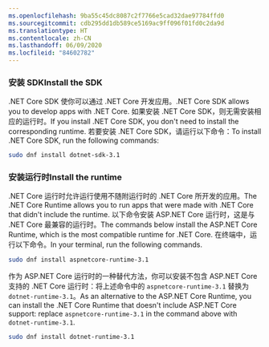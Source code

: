 ```yaml
---
ms.openlocfilehash: 9ba55c45dc8087c2f7766e5cad32dae97784ffd0
ms.sourcegitcommit: cdb295dd1db589ce5169ac9ff096f01fd0c2da9d
ms.translationtype: HT
ms.contentlocale: zh-CN
ms.lasthandoff: 06/09/2020
ms.locfileid: "84602782"
---
```


### <a name="install-the-sdk"></a><span data-ttu-id="f420a-101">安装 SDK</span><span class="sxs-lookup"><span data-stu-id="f420a-101">Install the SDK</span></span>

<span data-ttu-id="f420a-102">.NET Core SDK 使你可以通过 .NET Core 开发应用。</span><span class="sxs-lookup"><span data-stu-id="f420a-102">.NET Core SDK allows you to develop apps with .NET Core.</span></span> <span data-ttu-id="f420a-103">如果安装 .NET Core SDK，则无需安装相应的运行时。</span><span class="sxs-lookup"><span data-stu-id="f420a-103">If you install .NET Core SDK, you don't need to install the corresponding runtime.</span></span> <span data-ttu-id="f420a-104">若要安装 .NET Core SDK，请运行以下命令：</span><span class="sxs-lookup"><span data-stu-id="f420a-104">To install .NET Core SDK, run the following commands:</span></span>

```bash
sudo dnf install dotnet-sdk-3.1
```

### <a name="install-the-runtime"></a><span data-ttu-id="f420a-105">安装运行时</span><span class="sxs-lookup"><span data-stu-id="f420a-105">Install the runtime</span></span>

<span data-ttu-id="f420a-106">.NET Core 运行时允许运行使用不随附运行时的 .NET Core 所开发的应用。</span><span class="sxs-lookup"><span data-stu-id="f420a-106">The .NET Core Runtime allows you to run apps that were made with .NET Core that didn't include the runtime.</span></span> <span data-ttu-id="f420a-107">以下命令安装 ASP.NET Core 运行时，这是与 .NET Core 最兼容的运行时。</span><span class="sxs-lookup"><span data-stu-id="f420a-107">The commands below install the ASP.NET Core Runtime, which is the most compatible runtime for .NET Core.</span></span> <span data-ttu-id="f420a-108">在终端中，运行以下命令。</span><span class="sxs-lookup"><span data-stu-id="f420a-108">In your terminal, run the following commands.</span></span>

```bash
sudo dnf install aspnetcore-runtime-3.1
```

<span data-ttu-id="f420a-109">作为 ASP.NET Core 运行时的一种替代方法，你可以安装不包含 ASP.NET Core 支持的 .NET Core 运行时：将上述命令中的 `aspnetcore-runtime-3.1` 替换为 `dotnet-runtime-3.1`。</span><span class="sxs-lookup"><span data-stu-id="f420a-109">As an alternative to the ASP.NET Core Runtime, you can install the .NET Core Runtime that doesn't include ASP.NET Core support: replace `aspnetcore-runtime-3.1` in the command above with `dotnet-runtime-3.1`.</span></span>

```bash
sudo dnf install dotnet-runtime-3.1
```
